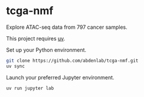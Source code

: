 # tcga-nmf

Explore ATAC-seq data from 797 cancer samples.

This project requires [uv](https://docs.astral.sh/uv/getting-started/installation/).


Set up your Python environment.

```sh
git clone https://github.com/abdenlab/tcga-nmf.git
uv sync
```

Launch your preferred Jupyter environment.

```sh
uv run jupyter lab
```
